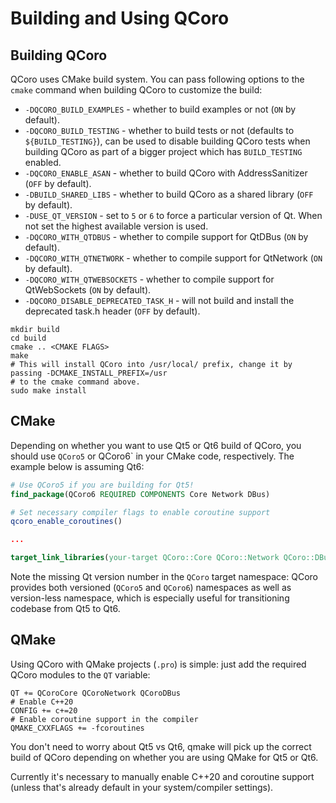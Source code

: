 <!--
SPDX-FileCopyrightText: 2022 Daniel Vrátil <dvratil@kde.org>

SPDX-License-Identifier: GFDL-1.3-or-later
-->

# Building and Using QCoro

## Building QCoro

QCoro uses CMake build system. You can pass following options to the `cmake` command when building
QCoro to customize the build:

* `-DQCORO_BUILD_EXAMPLES` - whether to build examples or not (`ON` by default).
* `-DQCORO_BUILD_TESTING` - whether to build tests or not (defaults to `${BUILD_TESTING}`), can be used to disable building QCoro tests when building QCoro as part of a bigger project which has `BUILD_TESTING` enabled.
* `-DQCORO_ENABLE_ASAN` - whether to build QCoro with AddressSanitizer (`OFF` by default).
* `-DBUILD_SHARED_LIBS` - whether to build QCoro as a shared library (`OFF` by default).
* `-DUSE_QT_VERSION` - set to `5` or `6` to force a particular version of Qt. When not set the highest available version is used.
* `-DQCORO_WITH_QTDBUS` - whether to compile support for QtDBus (`ON` by default).
* `-DQCORO_WITH_QTNETWORK` - whether to compile support for QtNetwork (`ON` by default).
* `-DQCORO_WITH_QTWEBSOCKETS` - whether to compile support for QtWebSockets (`ON` by default).
* `-DQCORO_DISABLE_DEPRECATED_TASK_H` - will not build and install the deprecated task.h header (`OFF` by default).

```
mkdir build
cd build
cmake .. <CMAKE FLAGS>
make
# This will install QCoro into /usr/local/ prefix, change it by passing -DCMAKE_INSTALL_PREFIX=/usr
# to the cmake command above.
sudo make install
```

## CMake

Depending on whether you want to use Qt5 or Qt6 build of QCoro, you should use `QCoro5` or QCoro6` in your
CMake code, respectively. The example below is assuming Qt6:

```cmake
# Use QCoro5 if you are building for Qt5!
find_package(QCoro6 REQUIRED COMPONENTS Core Network DBus)

# Set necessary compiler flags to enable coroutine support
qcoro_enable_coroutines()

...

target_link_libraries(your-target QCoro::Core QCoro::Network QCoro::DBus)
```

Note the missing Qt version number in the `QCoro` target namespace: QCoro provides both
versioned (`QCoro5` and `QCoro6`) namespaces as well as version-less namespace, which is
especially useful for transitioning codebase from Qt5 to Qt6.

## QMake

Using QCoro with QMake projects (`.pro`) is simple: just add the required QCoro modules to the `QT`
variable:

```
QT += QCoroCore QCoroNetwork QCoroDBus
# Enable C++20
CONFIG += c+=20
# Enable coroutine support in the compiler
QMAKE_CXXFLAGS += -fcoroutines
```

You don't need to worry about Qt5 vs Qt6, qmake will pick up the correct build of QCoro depending
on whether you are using QMake for Qt5 or Qt6.

Currently it's necessary to manually enable C++20 and coroutine support (unless that's already
default in your system/compiler settings).
